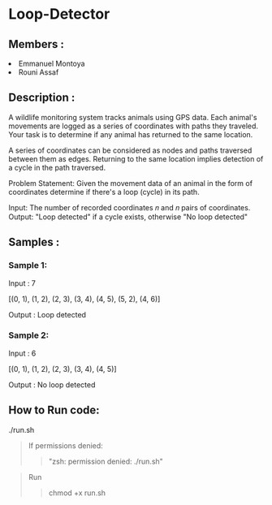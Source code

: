 # Loop-Detector

## Members :

<li>Emmanuel Montoya</li>
<li>Rouni Assaf</li>


## Description :

A wildlife monitoring system tracks animals using GPS data. Each animal's movements
are logged as a series of coordinates with paths they traveled. Your task is to determine if
any animal has returned to the same location.


A series of coordinates can be considered as nodes and paths traversed between them
as edges. Returning to the same location implies detection of a cycle in the path
traversed.


Problem Statement: Given the movement data of an animal in the form of coordinates
determine if there's a loop (cycle) in its path.


Input: The number of recorded coordinates 𝑛 and 𝑛 pairs of coordinates.
Output: "Loop detected" if a cycle exists, otherwise "No loop detected"

## Samples :

### Sample 1:
Input : 7


[(0, 1), (1, 2), (2, 3), (3, 4), (4, 5), (5, 2), (4, 6)]

Output : Loop detected

### Sample 2:


Input : 6


[(0, 1), (1, 2), (2, 3), (3, 4), (4, 5)]


Output : No loop detected

## How to Run code:

./run.sh

> If permissions denied: 
>> "zsh: permission denied: ./run.sh"

>Run
>> chmod +x run.sh
 

